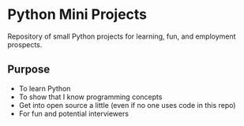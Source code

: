 Python Mini Projects
====================

Repository of small Python projects for learning, fun, and employment prospects.

## Purpose
 * To learn Python
 * To show that I know programming concepts
 * Get into open source a little (even if no one uses code in this repo)
 * For fun and potential interviewers
